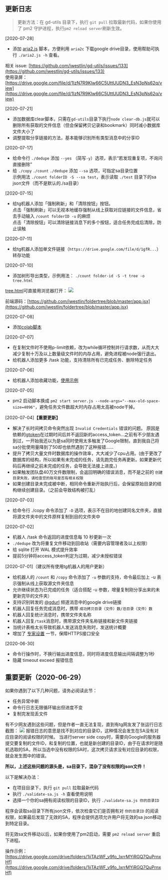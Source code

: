 ## 更新日志
> 更新方法：在 gd-utils 目录下，执行 `git pull` 拉取最新代码，如果你使用了 pm2 守护进程，执行`pm2 reload server`刷新生效。

[2020-07-28]  
- 添加 [aria2.js](https://github.com/iwestlin/gd-utils/blob/master/aria2.js) 脚本，方便利用 `aria2c` 下载google drive目录，使用帮助可执行 `./aria2.js -h` 查看。

相关 issue: [https://github.com/iwestlin/gd-utils/issues/133](https://github.com/iwestlin/gd-utils/issues/133)  
使用录屏：[https://drive.google.com/file/d/1lzN7R9Klw66C5UttUUDN3_EsN3pNs62q/view](https://drive.google.com/file/d/1lzN7R9Klw66C5UttUUDN3_EsN3pNs62q/view)

[2020-07-21]  
- 添加数据库clear脚本，只需在`gd-utils`目录下执行`node clear-db.js`就可以删除所有获取的文件信息（但会保留拷贝记录和bookmark）同时减小数据库文件大小了
- 调整提取分享链接的方法，基本能够识别所有类型消息中的分享ID

[2020-07-17]  
- 给命令行 `./dedupe` 添加 `--yes` （简写`-y`）选项，表示“若发现重复项，不询问直接删除”
- 给 `./copy` `./count` `./dedupe` 添加 `--sa` 选项，可指定sa目录位置  
示例用法 `./count folderID -S --sa test`，表示读取 `./test` 目录下的sa json文件（而不是默认的./sa目录）

[2020-07-15]  
- 给tg机器人添加「强制刷新」和「清除按钮」按钮。  
点击「强制刷新」可以无视本地缓存强制从线上获取对应链接的文件信息，省去手动输入 `/count folderID -u` 的麻烦  
点击「清除按钮」可以清除链接消息下的多个按钮，适合任务完成后清除，防止误触

[2020-07-11]  
- 给tg机器人添加单文件链接（`https://drive.google.com/file/d/1gfR...`）转存功能

[2020-07-10]  
- 添加树形导出类型，示例用法： `./count folder-id -S -t tree -o tree.html`

[tree.html](https://gdurl.viegg.com/api/gdrive/count?fid=1A35MT6auEHASo3egpZ3VINMOwvA47cJG&type=tree)可直接用浏览器打开：
![](./static/tree.png)

前端源码：[https://github.com/iwestlin/foldertree/blob/master/app.jsx](https://github.com/iwestlin/foldertree/blob/master/app.jsx)

[2020-07-08]
- 添加[colab脚本](https://github.com/iwestlin/gd-utils/issues/50#issuecomment-655298073)

[2020-07-07]
- 在复制文件时不使用p-limit依赖，改为while循环控制并行请求数，从而大大减少复制十万及以上数量级文件时的内存占用，避免进程被node强行退出。
- 给机器人添加更多 /task 功能，支持清除所有已完成任务、删除特定任务

[2020-07-06]  
- 给机器人添加收藏功能，[使用示例](https://drive.google.com/drive/folders/1sW8blrDT8o7882VOpXXr3pzXR73d4yGX)

[2020-07-05]  
- pm2 启动脚本换成 `pm2 start server.js --node-args="--max-old-space-size=4096"`，避免任务文件数超大时内存占用太高被node干掉。

[2020-07-04]**【重要更新】**  
- 解决了长时间拷贝命令突然出现 `Invalid Credentials` 错误的问题。
原因是依赖的[gtoken](https://www.npmjs.com/package/gtoken)在过期时间后并不返回新的access_token...之前有不少朋友遇到过，一开始我还以为是sa同时使用太多触发了Google限制，直到我自己将sa分批使用量降到了50却也依然遇到了这种报错……
- 提升了拷贝大量文件时数据库的操作效率，大大减少了cpu占用。(由于更改了数据库的结构，所以如果有未完成的任务，请先跑完任务再更新。如果更新代码后再继续之前未完成的任务，会导致无法接上进度。)
- 如果触发团队盘40万文件数限制，会返回明确的错误消息，而不是之前的 `创建目录失败，请检查您的账号是否有相关权限`
- 如果创建目录未完成被中断，相同命令重新开始执行后，会保留原始目录的结构继续创建目录。（之前会导致结构被打乱）

[2020-07-03]  
- 给命令行 ./copy 命令添加了 `-D` 选项，表示不在目的地创建同名文件夹，直接将源文件夹中的文件原样复制到目的文件夹中

[2020-07-02]  
- 机器人 /task 命令返回的进度信息每 10 秒更新一次
- `./dedupe` 改为将重复文件移动到回收站（需要内容管理者及以上权限）
- 给 sqlite 打开 WAL 模式提升效率
- 提前5分钟将access_token判定为过期，减少未授权错误

[2020-07-01]（建议所有使用tg机器人的用户更新）  
- 给机器人的 `/count` 和 `/copy` 命令添加了 `-u` 参数的支持，命令最后加上 -u 表示强制从线上获取源文件夹信息
- 允许继续状态为已完成的任务（适合搭配 -u 参数，增量复制刚分享出来的未更新完毕的文件夹）
- 支持识别转发的 [@gdurl](https://t.me/s/gdurl) 频道消息中的google drive链接
- 机器人回复任务完成消息时，携带 `成功拷贝目录（文件）数/总目录（文件）数`
- 机器人回复统计消息时，携带文件夹名称
- 机器人回复`/task`消息时，携带源文件夹名称链接和新文件夹链接
- 当统计表格太长导致机器人发送消息失败时，发送统计概要
- 增加了 [专家设置](#专家设置) 一节，保障HTTPS接口安全

[2020-06-30]  
- 命令行操作时，不换行输出进度信息，同时将进度信息输出间隔调整为1秒
- 隐藏 timeout exceed 报错信息

## 重要更新（2020-06-29）
如果你遇到了以下几种问题，请务必阅读此节：

- 任务异常中断
- 命令行日志无限循环输出但进度不变
- 复制完发现丢文件

有不少网友遇到这些问题，但是作者一直无法复现，直到有tg网友发了张运行日志截图：
![](./static/error-log.png)
报错日志的意思是找不到对应的目录ID，这种情况会发生在SA没有对应目录的阅读权限的时候。
当进行server side copy时，需要向Google的服务器提交要复制的文件ID，和复制的位置，也就是新创建的目录ID，由于在请求时是随机选取的SA，所以当选中没有权限的SA时，这次拷贝请求没有对应目录的权限，就会发生图中的错误。

**所以，上述这些问题的源头是，sa目录下，混杂了没有权限的json文件！**

以下是解决办法：
- 在项目目录下，执行 `git pull` 拉取最新代码
- 执行 `./validate-sa.js -h` 查看使用说明
- 选择一个你的sa拥有阅读权限的目录ID，执行 `./validate-sa.js 你的目录ID`

程序会读取sa目录下所有json文件，依次检查它们是否拥有对 `你的目录ID` 的阅读权限，如果最后发现了无效的SA，程序会提供选项允许用户将无效的sa json移动到特定目录。

将无效sa文件移动以后，如果你使用了pm2启动，需要 `pm2 reload server` 重启下进程。

操作示例： [https://drive.google.com/drive/folders/1iiTAzWF_v9fo_IxrrMYiRGQ7QuPrnxHf](https://drive.google.com/drive/folders/1iiTAzWF_v9fo_IxrrMYiRGQ7QuPrnxHf)

